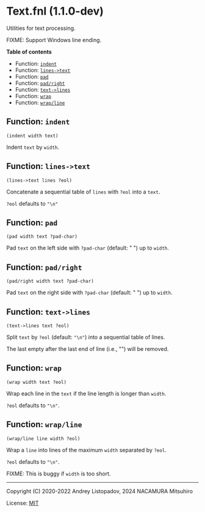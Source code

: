 # Text.fnl (1.1.0-dev)

Utilities for text processing.

FIXME: Support Windows line ending.

**Table of contents**

- Function: [`indent`](#function-indent)
- Function: [`lines->text`](#function-lines-text)
- Function: [`pad`](#function-pad)
- Function: [`pad/right`](#function-padright)
- Function: [`text->lines`](#function-text-lines)
- Function: [`wrap`](#function-wrap)
- Function: [`wrap/line`](#function-wrapline)

## Function: `indent`

```
(indent width text)
```

Indent `text` by `width`.

## Function: `lines->text`

```
(lines->text lines ?eol)
```

Concatenate a sequential table of `lines` with `?eol` into a `text`.

`?eol` defaults to `"\n"`

## Function: `pad`

```
(pad width text ?pad-char)
```

Pad `text` on the left side with `?pad-char` (default: " ") up to `width`.

## Function: `pad/right`

```
(pad/right width text ?pad-char)
```

Pad `text` on the right side with `?pad-char` (default: " ") up to `width`.

## Function: `text->lines`

```
(text->lines text ?eol)
```

Split `text` by `?eol` (default: `"\n"`) into a sequential table of lines.

The last empty after the last end of line (i.e., "") will be removed.

## Function: `wrap`

```
(wrap width text ?eol)
```

Wrap each line in the `text` if the line length is longer than `width`.

`?eol` defaults to `"\n"`.

## Function: `wrap/line`

```
(wrap/line line width ?eol)
```

Wrap a `line` into lines of the maximum `width` separated by `?eol`.

`?eol` defaults to `"\n"`.

FIXME: This is buggy if `width` is too short.

---

Copyright (C) 2020-2022 Andrey Listopadov, 2024 NACAMURA Mitsuhiro

License: [MIT](https://git.sr.ht/~m15a/fnldoc/tree/main/item/LICENSE)

<!-- Generated with Fnldoc 1.1.0-dev
     https://sr.ht/~m15a/fnldoc/ -->
